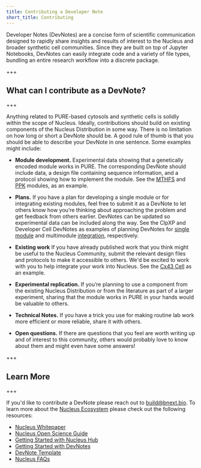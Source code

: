 ```yaml
---
title: Contributing a Developer Note
short_title: Contributing
---
```


Developer Notes (DevNotes) are a concise form of scientific communication designed to rapidly share insights and results of interest to the Nucleus and broader synthetic cell communities. Since they are built on top of Jupyter Notebooks, DevNotes can easily integrate code and a variety of file types, bundling an entire research workflow into a discrete package.

+++
## What can I contribute as a DevNote?
+++

Anything related to PURE-based cytosols and synthetic cells is solidly within the scope of Nucleus. Ideally, contributions should build on existing components of the Nucleus Distribution in some way. There is no limitation on how long or short a DevNote should be. A good rule of thumb is that you should be able to describe your DevNote in one sentence. Some examples might include:

- **Module development.** Experimental data showing that a genetically encoded module works in PURE. The corresponding DevNote should include data, a design file containing sequence information, and a protocol showing how to implement the module. See the [MTHFS](https://devnotes.bnext.bio/articles/cytosol-module-mthfs) and [PPK](https://devnotes.bnext.bio/articles/ppk-module-test) modules, as an example.

- **Plans.** If you have a plan for developing a single module or for integrating existing modules, feel free to submit it as a DevNote to let others know how you’re thinking about approaching the problem and get feedback from others earlier. DevNotes can be updated so experimental data can be included along the way. See the ClpXP and Developer Cell DevNotes as examples of planning DevNotes for [single module](https://devnotes.bnext.bio/articles/clpxp-module-plan) and multimodule [integration](https://devnotes.bnext.bio/articles/developer-cell-introduction), respectively.

- **Existing work** If you have already published work that you think might be useful to the Nucleus Community, submit the relevant design files and protocols to make it accessible to others. We'd be excited to work with you to help integrate your work into Nucleus. See the [Cx43 Cell](https://devnotes.bnext.bio/articles/contrib-cx43-cell) as an example. 

- **Experimental replication.** If you’re planning to use a component from the existing Nucleus Distribution or from the literature as part of a larger experiment, sharing that the module works in PURE in your hands would be valuable to others. 

- **Technical Notes.** If you have a trick you use for making routine lab work more efficient or more reliable, share it with others. 

- **Open questions.** If there are questions that you feel are worth writing up and of interest to this community, others would probably love to know about them and might even have some answers!

+++
## Learn More
+++

If you'd like to contribute a DevNote please reach out to build@bnext.bio. To learn more about the [Nucleus Ecosystem](https://bnext.bio/nucleus) please check out the following resources:

 - [Nucleus Whitepaper](https://docs.google.com/document/d/1Yb-uu4bYMdkJecTvt1upZNljj-nySq1Pk224pjb69wo/edit?tab=t.4axq2880m6ti)
 - [Nucleus Open Science Guide](https://nucleus.bnext.bio/open-science)
 - [Getting Started with Nucleus Hub](https://nucleus.bnext.bio/nucleus-hub-guide)
 - [Getting Started with DevNotes](https://nucleus.bnext.bio/developer-note-guide)
 - [DevNote Template](https://github.com/antonrmolina/devnote-template)
 - [Nucleus FAQs](https://nucleus.bnext.bio/faqs)